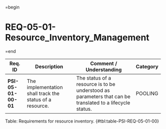 =begin

# REQ-05-01-Resource_Inventory_Management

=end

| Req. ID                        | Description                         | Comment / Understanding                  | Category                       |
| ------------------------------ | ----------------------------------- | ---------------------------------------- | ------------------------------ |
| __PSI-05-01-00-01__ | The implementation shall track the status of a resource. | The status of a resource is to be understood as parameters that can be translated to a lifecycle status. | POOLING  |

Table: Requirements for resource inventory. {#tbl:table-PSI-REQ-05-01-00}
